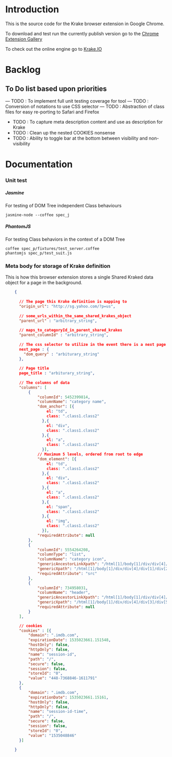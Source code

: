 # Introduction 

This is the source code for the Krake browser extension in Google Chrome.

To download and test run the currently publish version go to the 
[Chrome Extension Gallery](https://chrome.google.com/webstore/detail/krakeio/ofncgcgajhgnbkbmkdhbgkoopfbemhfj "Krake Browser Extension")

To check out the online engine go to
[Krake.IO](https://getdata.io "Data Harvesting")

# Backlog
## To Do list based upon priorities
  — TODO : To implement full unit testing coverage for tool
  — TODO : Conversion of notations to use CSS selector
  — TODO : Abstraction of class files for easy re-porting to Safari and Firefox
  - TODO : To capture meta description content and use as description for Krake
  - TODO : Clean up the nested COOKIES nonsense
  - TODO : Ability to toggle bar at the bottom between visibility and non-visibility



# Documentation

### Unit test

##### Jasmine
For testing of DOM Tree independent Class behaviours
```console
jasmine-node --coffee spec_j
```

##### PhantomJS
For testing Class behaviors in the context of a DOM Tree

```console
coffee spec_p/fixtures/test_server.coffee
phantomjs spec_p/test_suit.js
```



### Meta body for storage of Krake definition
This is how this browser extension stores a single Shared Kraked data object for a page in the background.
```json
    {
      
      // The page this Krake definition is mapping to
      "origin_url": "http://sg.yahoo.com/?p=us",
            
      // some_urls_within_the_same_shared_krakes_object
      "parent_url" : "arbitrary_string",
      
      // maps_to_categoryId_in_parent_shared_krakes
      "parent_columnId" : "arbitrary_string",
      
      // The css selector to utilize in the event there is a next page
      next_page : {
        "dom_query" : "arbiturary_string"
      },
      
      // Page title
      page_title : "arbiturary_string",
            
      // The columns of data
      "columns": [
          {
              "columnId": 5452399814,
              "columnName": "category name",           
              "dom_anchor": [{
                  el: "td",
                  class: ".class1.class2"
                },{                
                  el: "div",
                  class: ".class1.class2"
                },{
                  el: "a",
                  class: ".class1.class2"
                }],
              // Maximum 5 levels, ordered from root to edge
              "dom_element": [{
                  el: "td",
                  class: ".class1.class2"
                },{                
                  el: "div",
                  class: ".class1.class2"
                },{
                  el: "a",
                  class: ".class1.class2"
                },{
                  el: "span",
                  class: ".class1.class2"
                },{
                  el: "img",
                  class: ".class1.class2"
                }],
              "requiredAttribute": null
          },
          {
              "columnId": 5554264208,
              "columnType": "list",
              "columnName": "category icon",
              "genericAncestorLinkXpath": "/html[1]/body[1]/div/div[4]/div[1]/div[2]/div[1]/div[1]/div[1]/div[1]/div[2]/ol[1]/li/a[1]",              
              "genericXpath": "/html[1]/body[1]/div/div[4]/div[1]/div[2]/div[1]/div[1]/div[1]/div[1]/div[2]/ol[1]/li/a[1]/span[1]/img[1]",
              "requiredAttribute": "src"
          },
          {
              "columnId": 734958031,
              "columnName": "header",
              "genericAncestorLinkXpath": "/html[1]/body[1]/div/div[4]/div[1]/div[2]/div[1]/div[1]/div[1]/div[1]/div[2]/ol[1]/li/a[1]",              
              "genericXpath": "/html[1]/body[1]/div/div[4]/div[3]/div[5]/div[1]/div[1]/div[1]/div[1]/ul[1]/li[1]/div[1]/div[1]/div[1]/div[1]/div[1]/h2[1]",
              "requiredAttribute": null
          }
      ],

      // cookies
      "cookies" : [{
          "domain": ".imdb.com",
          "expirationDate": 1535023661.151548,
          "hostOnly": false,
          "httpOnly": false,
          "name": "session-id",
          "path": "/",
          "secure": false,
          "session": false,
          "storeId": "0",
          "value": "448-7368846-1611791"
      },
      {
          "domain": ".imdb.com",
          "expirationDate": 1535023661.15161,
          "hostOnly": false,
          "httpOnly": false,
          "name": "session-id-time",
          "path": "/",
          "secure": false,
          "session": false,
          "storeId": "0",
          "value": "1535048846"
      }]

    }

```    